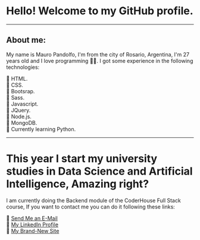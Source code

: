 # Hello! Welcome to my GitHub profile.
-----------------------------------------------------------------------------------------------------------------------------------------------------------------------------------
## About me:

My name is Mauro Pandolfo, I'm from the city of Rosario, Argentina, I'm 27 years old and I love programming 🤠🤠.
I got some experience in the following technologies:

🔰 HTML.  
🔰 CSS.  
🔰 Bootsrap.   
🔰 Sass.     
🔰 Javascript.  
🔰 JQuery.    
🔰 Node.js.       
🔰 MongoDB.     
🔰 Currently learning Python.  

-----------------------------------------------------------------------------------------------------------------------------------------------------------------------------------

# This year I start my university studies in Data Science and Artificial Intelligence, Amazing right?

I am currently doing the Backend module of the CoderHouse Full Stack course,
If you want to contact me you can do it following these links:

🔰 [Send Me an E-Mail](Pandolfomauro@gmail.com)  
🔰 [My LinkedIn Profile](https://www.linkedin.com/in/mauro-pandolfo-21b665206/)  
🔰 [My Brand-New Site](https://www.mauropandolfo.com.ar)

